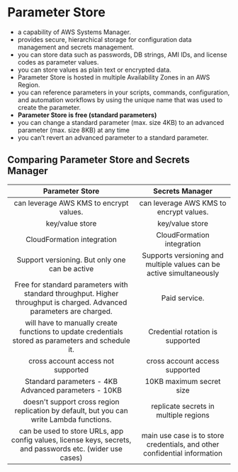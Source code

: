 # Parameter Store 

- a capability of AWS Systems Manager.
- provides secure, hierarchical storage for configuration data management and secrets management.
- you can store data such as passwords, DB strings, AMI IDs, and license codes as parameter values.
- you can store values as plain text or encrypted data.
- Parameter Store is hosted in multiple Availability Zones in an AWS Region.
- you can reference parameters in your scripts, commands, configuration, and automation workflows by using the unique name that was used to create the parameter.
- **Parameter Store is free (standard parameters)**
- you can change a standard parameter (max. size 4KB) to an advanced parameter (max. size 8KB) at any time
- you can’t revert an advanced parameter to a standard parameter.

## Comparing Parameter Store and Secrets Manager

|                                                   **Parameter Store**                                                  |                            **Secrets Manager**                            |
|:----------------------------------------------------------------------------------------------------------------------:|:-------------------------------------------------------------------------:|
| can leverage AWS KMS to encrypt values.                                                                                | can leverage AWS KMS to encrypt values.                                   |
| key/value store                                                                                                        | key/value store                                                           |
| CloudFormation integration                                                                                             | CloudFormation integration                                                |
| Support versioning. But only one can be active                                                                         | Supports versioning and multiple values can be active simultaneously      |
| Free for standard parameters with standard throughput.  Higher throughput is charged. Advanced parameters are charged. | Paid service.                                                             |
| will have to manually create functions to update credentials stored as parameters and schedule it.                     | Credential rotation is supported                                          |
| cross account access not supported                                                                                     | cross account access supported                                            |
| Standard parameters - 4KB Advanced parameters - 10KB                                                                   | 10KB maximum secret size                                                  |
| doesn't support cross region replication by default, but you can  write Lambda functions.                              | replicate secrets in multiple regions                                     |
| can be used to store URLs, app config values, license keys, secrets, and passwords etc. (wider use cases)              | main use case is to store credentials, and other confidential information |

